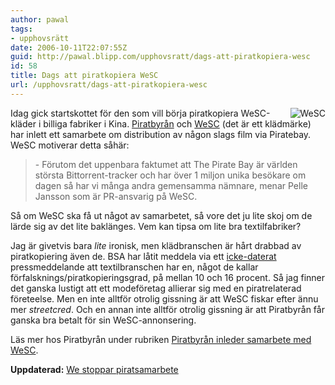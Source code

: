 ```yaml
---
author: pawal
tags:
- upphovsrätt
date: 2006-10-11T22:07:55Z
guid: http://pawal.blipp.com/upphovsratt/dags-att-piratkopiera-wesc
id: 58
title: Dags att piratkopiera WeSC
url: /upphovsratt/dags-att-piratkopiera-wesc
---
```


<img align="right" alt="WeSC" title="WeSC" class="alignright" src="http://blipp.com/misc/wesc.png" />Idag gick startskottet för den som vill börja piratkopiera WeSC-kläder i billiga fabriker i Kina. <a href="http://www.piratbyran.org/">Piratbyrån</a> och <a href="http://www.wesc.com/">WeSC</a> (det är ett klädmärke) har inlett ett samarbete om distribution av någon slags film via Piratebay. WeSC motiverar detta såhär:

>\- Förutom det uppenbara faktumet att The Pirate Bay är världen
> största Bittorrent-tracker och har över 1 miljon unika besökare om
> dagen så har vi många andra gemensamma nämnare, menar Pelle Jansson
> som är PR-ansvarig på WeSC.

Så om WeSC ska få ut något av samarbetet, så vore det ju lite skoj om de lärde sig av det lite baklänges. Vem kan tipsa om lite bra textilfabriker?

Jag är givetvis bara *lite* ironisk, men klädbranschen är hårt drabbad av piratkopiering även de. BSA har låtit meddela via ett <a href="http://www.bsa.org/sweden/press/newsreleases/Atgardsplan-fran-EU-mot-piratkopiering-och-forfalskning.cfm">icke-daterat</a> pressmeddelande att textilbranschen har en, något de kallar förfalsknings/piratkopieringsgrad, på mellan 10 och 16 procent. Så jag finner det ganska lustigt att ett modeföretag allierar sig med en piratrelaterad företeelse. Men en inte alltför otrolig gissning är att WeSC fiskar efter ännu mer <em>streetcred</em>. Och en annan inte alltför otrolig gissning är att Piratbyrån får ganska bra betalt för sin WeSC-annonsering.

Läs mer hos Piratbyrån under rubriken <a href="http://www.piratbyran.org/index.php?view=forum&a=thread&id=42988">Piratbyrån inleder samarbete med WeSC</a>.

**Uppdaterad:** <a href="http://www.ekonominyheterna.se/nyheter/2006/10/17/we-stoppar-piratsamarbete/index.xml">We stoppar piratsamarbete</a>
